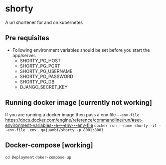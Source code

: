 # shorty

A url shortener for and on kubernetes
## Pre requisites
- Following environment variables should be set before you start the app/server.
    - SHORTY_PG_HOST
    - SHORTY_PG_PORT
    - SHORTY_PG_USERNAME
    - SHORTY_PG_PASSWORD
    - SHORTY_PG_DB
    - DJANGO_SECRET_KEY
## Running docker image [currently not working]
If you are running a docker image then pass a env file `--env-file`
https://docs.docker.com/engine/reference/commandline/run/#set-environment-variables--e---env---env-file
`docker run --name shorty -it --env-file .env  gajuambi/shorty -p 8001:8001`

## Docker-compose [working]
`cd Deployment`
`doker-compose up`
